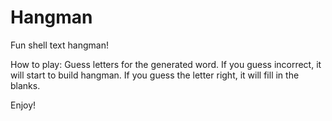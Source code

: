 # Hangman
Fun shell text hangman!

How to play:
Guess letters for the generated word. 
If you guess incorrect, it will start to build hangman.
If you guess the letter right, it will fill in the blanks.

Enjoy!
